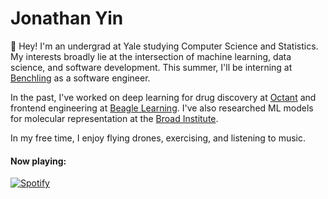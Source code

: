 # Jonathan Yin

:wave: Hey! I'm an undergrad at Yale studying Computer Science and Statistics. My interests broadly lie at the intersection of machine learning, data science, and software development. This summer, I'll be interning at [Benchling](https://www.benchling.com/) as a software engineer.

In the past, I've worked on deep learning for drug discovery at [Octant](https://www.octant.bio/) and frontend engineering at [Beagle Learning](https://en.beaglelearning.com/). I've also researched ML models for molecular representation at the [Broad Institute](https://www.broadinstitute.org/).

In my free time, I enjoy flying drones, exercising, and listening to music.

<h4 align="left">Now playing:</h4>

[![Spotify](https://github-readme-spotify-integration.vercel.app/api/spotify)](https://open.spotify.com/user/31zxxcqxoxpt32xqkeagawfbttte?si=a2dbfea93b6b4113)
